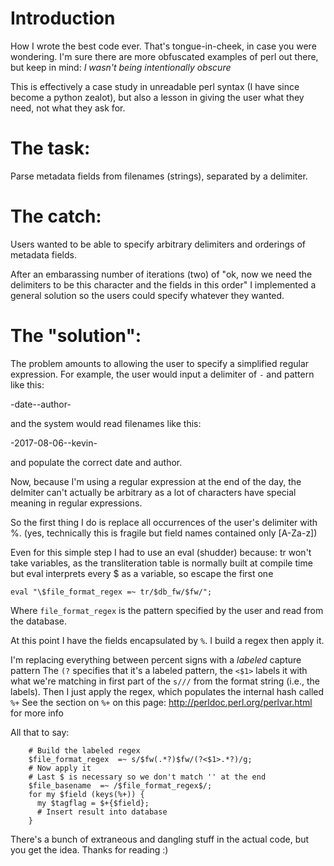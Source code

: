 # Introduction
How I wrote the best code ever.  That's tongue-in-cheek, in case you were wondering.
I'm sure there are more obfuscated examples of perl out there, but keep in mind:
*I wasn't being intentionally obscure*

This is effectively a case study in unreadable perl syntax (I have since become
a python zealot), but also a lesson in giving the user what they need, not what
they ask for.

# The task:

Parse metadata fields from filenames (strings), separated by a delimiter.

# The catch:

Users wanted to be able to specify arbitrary delimiters and orderings of metadata fields.  

After an embarassing number of iterations (two) of "ok, now we need the delimiters to be this character and the fields in this order" 
I implemented a general solution so the users could specify whatever they wanted.

# The "solution":

The problem amounts to allowing the user to specify a simplified regular expression.
For example, the user would input a delimiter of `-` and pattern like this:

-date--author-

and the system would read filenames like this:

-2017-08-06--kevin- 

and populate the correct date and author.  

Now, because I'm using a regular expression at the end of the day, the delmiter
can't actually be arbitrary as a lot of characters have special meaning in
regular expressions.  

So the first thing I do is replace all occurrences of the user's delimiter with %.
(yes, technically this is fragile but field names contained only [A-Za-z])

Even for this simple step I had to use an eval (shudder) because:
tr won't take variables, as the transliteration table is normally built at compile time
but eval interprets every $ as a variable, so escape the first one

```
eval "\$file_format_regex =~ tr/$db_fw/$fw/";
```

Where `file_format_regex` is the pattern specified by the user and read from the database.

At this point I have the fields encapsulated by `%`.  I build a regex then apply it.

I'm replacing everything between percent signs with a *labeled* capture pattern
The `(?` specifies that it's a labeled pattern, the `<$1>` labels it with what we're
matching in first part of the `s///` from the format string (i.e., the labels).
Then I just apply the regex, which populates the internal hash called `%+` 
See the section on `%+` on this page: http://perldoc.perl.org/perlvar.html for more info

All that to say:
```
    # Build the labeled regex
    $file_format_regex  =~ s/$fw(.*?)$fw/(?<$1>.*?)/g;
    # Now apply it
    # Last $ is necessary so we don't match '' at the end
    $file_basename  =~ /$file_format_regex$/;
    for my $field (keys(%+)) {
      my $tagflag = $+{$field};
      # Insert result into database
    }
```

There's a bunch of extraneous and dangling stuff in the actual code, but you get the idea.
Thanks for reading :)

